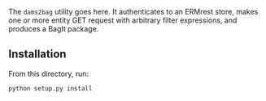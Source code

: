 The `dams2bag` utility goes here. It authenticates to an ERMrest store, makes 
one or more entity GET request with arbitrary filter expressions, and produces
a BagIt package.

## Installation

From this directory, run:

`python setup.py install`

